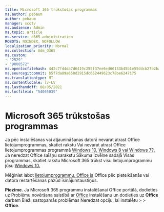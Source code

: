 ```yaml
---
title: Microsoft 365 trūkstošas programmas
ms.author: pebaum
author: pebaum
manager: scotv
ms.audience: Admin
ms.topic: article
ms.service: o365-administration
ROBOTS: NOINDEX, NOFOLLOW
localization_priority: Normal
ms.collection: Adm_O365
ms.custom:
- "2529"
- "9000572"
ms.openlocfilehash: 442c7fd4da7d6419c255f37ee6ed66133b45b1e55ddcb27b2ba9b5697572ebd9
ms.sourcegitcommit: b5f7da89a650d2915dc652449623c78be6247175
ms.translationtype: MT
ms.contentlocale: lv-LV
ms.lasthandoff: 08/05/2021
ms.locfileid: "54065039"
---
```

# <a name="microsoft-365-apps-missing"></a>Microsoft 365 trūkstošas programmas

Ja pēc instalēšanas vai atjaunināšanas datorā nevarat atrast Office lietojumprogrammas, skatiet rakstu Vai nevarat atrast Office lietojumprogrammas programmā [Windows 10, Windows 8 vai Windows 7?.](https://support.office.com/article/Can-t-find-Office-applications-in-Windows-10-Windows-8-or-Windows-7-907ce545-6ae8-459b-8d9d-de6764a635d6) Ja neredzat Office saīšņu sarakstu Sākuma izvēlne sadaļā Visas programmas, skatiet rakstu Microsoft 365 trūkst visu lietojumprogrammu jūsu [Windows 10.](https://support.office.com/article/office-apps-are-missing-from-all-apps-on-windows-10-5bc123f6-655d-4736-ad61-b0b9d1cde5bc) 

Mēģiniet labot [lietojumprogrammu, Office ja](https://support.office.com/article/repair-an-office-application-7821d4b6-7c1d-4205-aa0e-a6b40c5bb88b) Office pēc pieteikšanās vai datora restartēšanas pazūd īsinājumtaustiņus. 

**Piezīme.** Ja Microsoft 365 programmu instalēšanai Office portālā, dodieties uz Problēmu novēršana saistībā ar [Office](https://support.office.com/article/troubleshoot-installing-office-35ff2def-e0b2-4dac-9784-4cf212c1f6c2) instalēšanu un dodieties uz **Office** darbam Bieži sastopamās problēmas Neredzat opciju, lai instalētu  >    >  **Office**. 